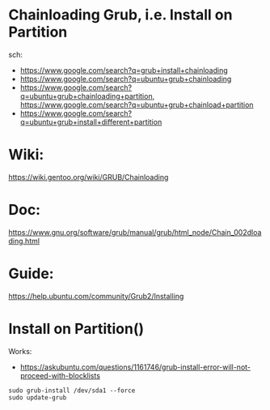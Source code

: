 # Chainloading Grub, i.e. Install on Partition
sch:
- https://www.google.com/search?q=grub+install+chainloading
- https://www.google.com/search?q=ubuntu+grub+chainloading
- https://www.google.com/search?q=ubuntu+grub+chainloading+partition, https://www.google.com/search?q=ubuntu+grub+chainload+partition
- https://www.google.com/search?q=ubuntu+grub+install+different+partition

# Wiki:
https://wiki.gentoo.org/wiki/GRUB/Chainloading

# Doc:
https://www.gnu.org/software/grub/manual/grub/html_node/Chain_002dloading.html

# Guide:
https://help.ubuntu.com/community/Grub2/Installing

# Install on Partition()
Works:
- https://askubuntu.com/questions/1161746/grub-install-error-will-not-proceed-with-blocklists

```
sudo grub-install /dev/sda1 --force
sudo update-grub
```
